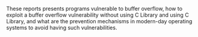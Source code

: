 These reports presents programs vulnerable to buffer overflow, how to exploit a buffer overflow vulnerability without using C Library and using C Library, and what are the prevention mechanisms in modern-day operating systems to avoid having such vulnerabilities.
